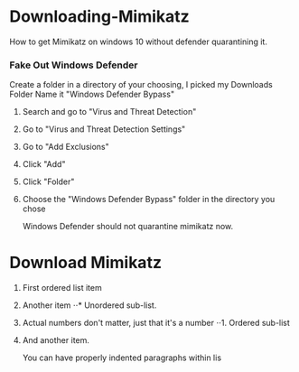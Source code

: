# Downloading-Mimikatz
How to get Mimikatz on windows 10 without defender quarantining it.

### Fake Out Windows Defender
Create a folder in a directory of your choosing, I picked my Downloads Folder
Name it "Windows Defender Bypass"

1. Search and go to "Virus and Threat Detection"
2. Go to "Virus and Threat Detection Settings" 
3. Go to "Add Exclusions"
4. Click  "Add"
5. Click "Folder"
6. Choose the "Windows Defender Bypass" folder in the directory you chose

   Windows Defender should not quarantine mimikatz now.

# Download Mimikatz

1. First ordered list item
2. Another item
⋅⋅* Unordered sub-list. 
1. Actual numbers don't matter, just that it's a number
⋅⋅1. Ordered sub-list
4. And another item.

   You can have properly indented paragraphs within lis

